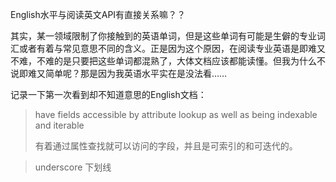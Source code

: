 English水平与阅读英文API有直接关系嘛？？

其实，某一领域限制了你接触到的英语单词，但是这些单词有可能是生僻的专业词汇或者有着与常见意思不同的含义。正是因为这个原因，在阅读专业英语是即难又不难，不难的是只要把这些单词都混熟了，大体文档应该都能读懂。但我为什么不说即难又简单呢？那是因为我英语水平实在是没法看……

记录一下第一次看到却不知道意思的English文档：

> have fields accessible by attribute lookup as well as being indexable and iterable
>
> 有着通过属性查找就可以访问的字段，并且是可索引的和可迭代的。

> underscore  下划线

